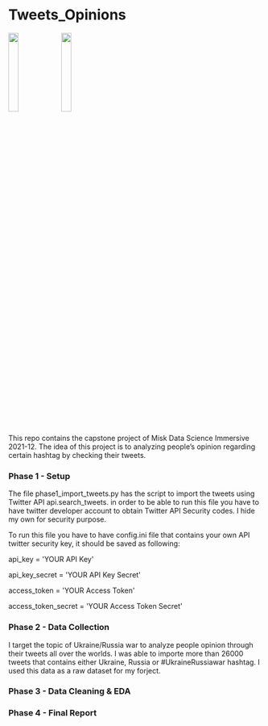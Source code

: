 # Tweets_Opinions
<img src="https://icon-library.com/images/tweet-icon/tweet-icon-27.jpg" width="20%" align="center"/></a> 
<img src="https://www.sundayguardianlive.com/wp-content/uploads/2022/02/istockphoto-862291374-612x612.jpg" width="20%" align="center"/></a> 

This repo contains the capstone project of Misk Data Science Immersive 2021-12.
The idea of this project is to analyzing people’s opinion regarding certain hashtag by checking their tweets.


### Phase 1 - Setup

The file phase1_import_tweets.py has the script to import the tweets using Twitter API api.search_tweets. in order to be able to run this file you have to have twitter developer account to obtain Twitter API Security codes. I hide my own for security purpose. 

To run this file you have to have config.ini file that contains your own API twitter security key, it should be saved as following:

api_key = 'YOUR API Key'

api_key_secret = 'YOUR API Key Secret'

access_token = 'YOUR Access Token'

access_token_secret = 'YOUR Access Token Secret'

### Phase 2 - Data Collection

I target the topic of Ukraine/Russia war to analyze people opinion through their tweets all over the worlds. I was able to importe more than 26000 tweets that contains either Ukraine, Russia or #UkraineRussiawar hashtag. I used this data as a raw dataset for my forject.

### Phase 3 - Data Cleaning & EDA

### Phase 4 - Final Report